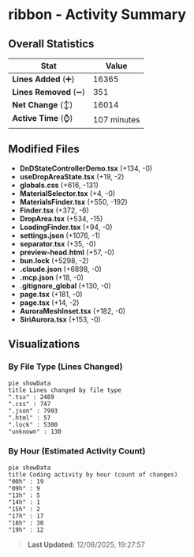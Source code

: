 # ribbon - Activity Summary 

## Overall Statistics

| Stat                   | Value                                                             |
| ---------------------- | ----------------------------------------------------------------- |
| **Lines Added** (➕)   | 16365                                          |
| **Lines Removed** (➖) | 351                                        |
| **Net Change** (↕)    | 16014                |
| **Active Time** (⌚)   | 107 minutes |


## Modified Files
- **DnDStateControllerDemo.tsx** (+134, -0)
- **useDropAreaState.tsx** (+19, -2)
- **globals.css** (+616, -131)
- **MaterialSelector.tsx** (+4, -0)
- **MaterialsFinder.tsx** (+550, -192)
- **Finder.tsx** (+372, -6)
- **DropArea.tsx** (+534, -15)
- **LoadingFinder.tsx** (+94, -0)
- **settings.json** (+1076, -1)
- **separator.tsx** (+35, -0)
- **preview-head.html** (+57, -0)
- **bun.lock** (+5298, -2)
- **.claude.json** (+6898, -0)
- **.mcp.json** (+18, -0)
- **.gitignore_global** (+130, -0)
- **page.tsx** (+181, -0)
- **page.tsx** (+14, -2)
- **AuroraMeshInset.tsx** (+182, -0)
- **SiriAurora.tsx** (+153, -0)

## Visualizations

### By File Type (Lines Changed)

```mermaid
pie showData
title Lines changed by file type
".tsx" : 2489
".css" : 747
".json" : 7993
".html" : 57
".lock" : 5300
"unknown" : 130
```

### By Hour (Estimated Activity Count)

```mermaid
pie showData
title Coding activity by hour (count of changes)
"00h" : 19
"09h" : 9
"13h" : 5
"14h" : 1
"15h" : 2
"17h" : 17
"18h" : 30
"19h" : 12
```


> **Last Updated:** 12/08/2025, 19:27:57